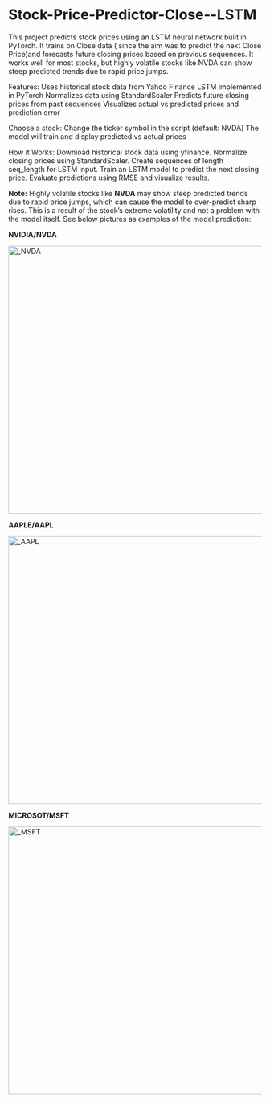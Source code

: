 # Stock-Price-Predictor-Close--LSTM
This project predicts stock prices using an LSTM neural network built in PyTorch. It trains on Close data ( since the aim was to predict the next Close Price)and forecasts future closing prices based on previous sequences. It works well for most stocks, but highly volatile stocks like NVDA can show steep predicted trends due to rapid price jumps.

Features:
  Uses historical stock data from Yahoo Finance
  LSTM implemented in PyTorch
  Normalizes data using StandardScaler
  Predicts future closing prices from past sequences
  Visualizes actual vs predicted prices and prediction error

Choose a stock:
  Change the ticker symbol in the script (default: NVDA)
  The model will train and display predicted vs actual prices  

How it Works:
  Download historical stock data using yfinance.
  Normalize closing prices using StandardScaler.
  Create sequences of length seq_length for LSTM input.
  Train an LSTM model to predict the next closing price.
  Evaluate predictions using RMSE and visualize results.  

**Note:** Highly volatile stocks like **NVDA** may show steep predicted trends due to rapid price jumps, which can cause the model to over-predict sharp rises. This is a result of the stock’s extreme volatility and not a problem with the model itself. See below pictures as examples of the model prediction:

**NVIDIA/NVDA**

<img width="800" height="533" alt="_NVDA" src="https://github.com/user-attachments/assets/1b78a2f0-ae2c-4baa-bd49-3a9ca4e85679" />


**AAPLE/AAPL**

<img width="800" height="533" alt="_AAPL" src="https://github.com/user-attachments/assets/571cb971-86ef-4a15-9e81-e924b276d560" />


**MICROSOT/MSFT**

<img width="800" height="533" alt="_MSFT" src="https://github.com/user-attachments/assets/50756047-c241-4a02-a818-b5db4a2c4da8" />



